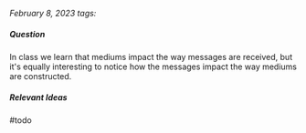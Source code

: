 *February 8, 2023*
*tags:* 

##### Question
In class we learn that mediums impact the way messages are received, but it's equally interesting to notice how the messages impact the way mediums are constructed.

##### Relevant Ideas
#todo